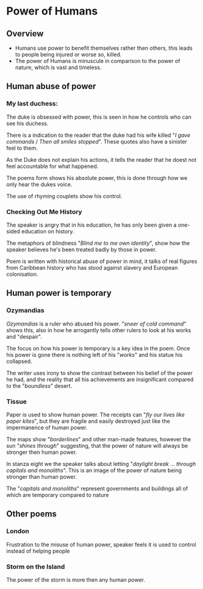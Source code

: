 # Power of Humans

## Overview

- Humans use power to benefit themselves rather then others, this leads to people being injured or worse so, killed.
- The power of Humans is minuscule in comparison to the power of nature, which is vast and timeless.

## Human abuse of power

### My last duchess:

The duke is obsessed with power, this is seen in how he controls who can see his duchess.

There is a indication to the reader that the duke had his wife killed "_I gave commands_ / _Then all smiles stopped_". These quotes also have a sinister feel to them.

As the Duke does not explain his actions, it tells the reader that he doest not feel accountable for what happened.

The poems form shows his absolute power, this is done through how we only hear the dukes voice.

The use of rhyming couplets show his control.

### Checking Out Me History

The speaker is angry that in his education, he has only been given a one-sided education on history.

The metaphors of blindness "_Blind me to me own identity_", show how the speaker believes he's been treated badly by those in power.

Poem is written with historical abuse of power in mind, it talks of real figures from Caribbean history who has stood against slavery and European colonisation.

## Human power is temporary

### Ozymandias

_Ozymandias_ is a ruler who abused his power. "_sneer of cold command_" shows this, also in how he arrogantly tells other rulers to look at his works and "despair".

The focus on how his power is temporary is a key idea in the poem. Once his power is gone there is nothing left of his "_works_" and his statue his collapsed.

The writer uses irony to show the contrast between his belief of the power he had, and the reality that all his achievements are insignificant compared to the "_boundless_" desert.

### Tissue

Paper is used to show human power. The receipts can "_fly our lives like paper kites_", but they are fragile and easily destroyed just like the impermanence of human power.

The maps show "_borderlines_" and other man-made features, however the sun "_shines through_" suggesting, that the power of nature will always be stronger then human power.

In stanza eight we the speaker talks about letting "_daylight break_ ... _through capitals and monoliths_". This is an image of the power of nature being stronger than human power.

The "_capitals and monoliths_" represent governments and buildings all of which are temporary compared to nature

## Other poems

### London

Frustration to the misuse of human power, speaker feels it is used to control instead of helping people

### Storm on the Island

The power of the storm is more then any human power.
